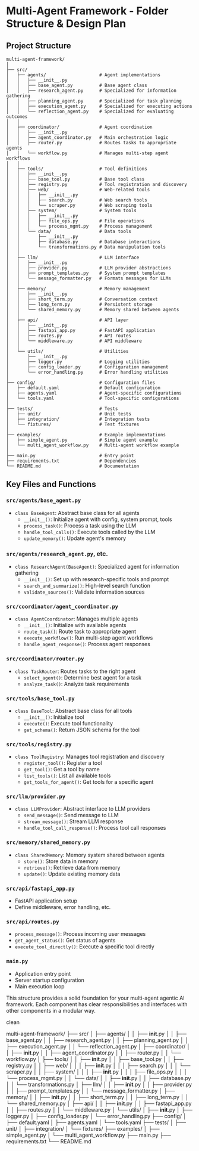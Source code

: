 # Multi-Agent Framework - Folder Structure & Design Plan

## Project Structure

```
multi-agent-framework/
│
├── src/
│   ├── agents/                    # Agent implementations
│   │   ├── __init__.py
│   │   ├── base_agent.py          # Base agent class
│   │   ├── research_agent.py      # Specialized for information gathering
│   │   ├── planning_agent.py      # Specialized for task planning
│   │   ├── execution_agent.py     # Specialized for executing actions
│   │   └── reflection_agent.py    # Specialized for evaluating outcomes
│   │
│   ├── coordinator/               # Agent coordination
│   │   ├── __init__.py
│   │   ├── agent_coordinator.py   # Main orchestration logic
│   │   ├── router.py              # Routes tasks to appropriate agents
│   │   └── workflow.py            # Manages multi-step agent workflows
│   │
│   ├── tools/                     # Tool definitions
│   │   ├── __init__.py
│   │   ├── base_tool.py           # Base tool class
│   │   ├── registry.py            # Tool registration and discovery
│   │   ├── web/                   # Web-related tools
│   │   │   ├── __init__.py
│   │   │   ├── search.py          # Web search tools
│   │   │   └── scraper.py         # Web scraping tools
│   │   ├── system/                # System tools
│   │   │   ├── __init__.py
│   │   │   ├── file_ops.py        # File operations
│   │   │   └── process_mgmt.py    # Process management
│   │   └── data/                  # Data tools
│   │       ├── __init__.py
│   │       ├── database.py        # Database interactions
│   │       └── transformations.py # Data manipulation tools
│   │
│   ├── llm/                       # LLM interface
│   │   ├── __init__.py
│   │   ├── provider.py            # LLM provider abstractions
│   │   ├── prompt_templates.py    # System prompt templates
│   │   └── message_formatter.py   # Formats messages for LLMs
│   │
│   ├── memory/                    # Memory management
│   │   ├── __init__.py
│   │   ├── short_term.py          # Conversation context
│   │   ├── long_term.py           # Persistent storage
│   │   └── shared_memory.py       # Memory shared between agents
│   │
│   ├── api/                       # API layer
│   │   ├── __init__.py
│   │   ├── fastapi_app.py         # FastAPI application
│   │   ├── routes.py              # API routes
│   │   └── middleware.py          # API middleware
│   │
│   └── utils/                     # Utilities
│       ├── __init__.py
│       ├── logger.py              # Logging utilities
│       ├── config_loader.py       # Configuration management
│       └── error_handling.py      # Error handling utilities
│
├── config/                        # Configuration files
│   ├── default.yaml               # Default configuration
│   ├── agents.yaml                # Agent-specific configurations
│   └── tools.yaml                 # Tool-specific configurations
│
├── tests/                         # Tests
│   ├── unit/                      # Unit tests
│   ├── integration/               # Integration tests
│   └── fixtures/                  # Test fixtures
│
├── examples/                      # Example implementations
│   ├── simple_agent.py            # Simple agent example
│   └── multi_agent_workflow.py    # Multi-agent workflow example
│
├── main.py                        # Entry point
├── requirements.txt               # Dependencies
└── README.md                      # Documentation
```

## Key Files and Functions

### `src/agents/base_agent.py`
- `class BaseAgent`: Abstract base class for all agents
  - `__init__()`: Initialize agent with config, system prompt, tools
  - `process_task()`: Process a task using the LLM
  - `handle_tool_calls()`: Execute tools called by the LLM
  - `update_memory()`: Update agent's memory

### `src/agents/research_agent.py`, etc.
- `class ResearchAgent(BaseAgent)`: Specialized agent for information gathering
  - `__init__()`: Set up with research-specific tools and prompt
  - `search_and_summarize()`: High-level search function
  - `validate_sources()`: Validate information sources

### `src/coordinator/agent_coordinator.py`
- `class AgentCoordinator`: Manages multiple agents
  - `__init__()`: Initialize with available agents
  - `route_task()`: Route task to appropriate agent
  - `execute_workflow()`: Run multi-step agent workflows
  - `handle_agent_response()`: Process agent responses

### `src/coordinator/router.py`
- `class TaskRouter`: Routes tasks to the right agent
  - `select_agent()`: Determine best agent for a task
  - `analyze_task()`: Analyze task requirements

### `src/tools/base_tool.py`
- `class BaseTool`: Abstract base class for all tools
  - `__init__()`: Initialize tool
  - `execute()`: Execute tool functionality
  - `get_schema()`: Return JSON schema for the tool

### `src/tools/registry.py`
- `class ToolRegistry`: Manages tool registration and discovery
  - `register_tool()`: Register a tool
  - `get_tool()`: Get a tool by name
  - `list_tools()`: List all available tools
  - `get_tools_for_agent()`: Get tools for a specific agent

### `src/llm/provider.py`
- `class LLMProvider`: Abstract interface to LLM providers
  - `send_message()`: Send message to LLM
  - `stream_message()`: Stream LLM response
  - `handle_tool_call_response()`: Process tool call responses

### `src/memory/shared_memory.py`
- `class SharedMemory`: Memory system shared between agents
  - `store()`: Store data in memory
  - `retrieve()`: Retrieve data from memory
  - `update()`: Update existing memory data

### `src/api/fastapi_app.py`
- FastAPI application setup
- Define middleware, error handling, etc.

### `src/api/routes.py`
- `process_message()`: Process incoming user messages
- `get_agent_status()`: Get status of agents
- `execute_tool_directly()`: Execute a specific tool directly

### `main.py`
- Application entry point
- Server startup configuration
- Main execution loop

This structure provides a solid foundation for your multi-agent agentic AI framework. Each component has clear responsibilities and interfaces with other components in a modular way.

clean

multi-agent-framework/
├── src/
│   ├── agents/
│   │   ├── __init__.py
│   │   ├── base_agent.py
│   │   ├── research_agent.py
│   │   ├── planning_agent.py
│   │   ├── execution_agent.py
│   │   └── reflection_agent.py
│   ├── coordinator/
│   │   ├── __init__.py
│   │   ├── agent_coordinator.py
│   │   ├── router.py
│   │   └── workflow.py
│   ├── tools/
│   │   ├── __init__.py
│   │   ├── base_tool.py
│   │   ├── registry.py
│   │   ├── web/
│   │   │   ├── __init__.py
│   │   │   ├── search.py
│   │   │   └── scraper.py
│   │   ├── system/
│   │   │   ├── __init__.py
│   │   │   ├── file_ops.py
│   │   │   └── process_mgmt.py
│   │   └── data/
│   │       ├── __init__.py
│   │       ├── database.py
│   │       └── transformations.py
│   ├── llm/
│   │   ├── __init__.py
│   │   ├── provider.py
│   │   ├── prompt_templates.py
│   │   └── message_formatter.py
│   ├── memory/
│   │   ├── __init__.py
│   │   ├── short_term.py
│   │   ├── long_term.py
│   │   └── shared_memory.py
│   ├── api/
│   │   ├── __init__.py
│   │   ├── fastapi_app.py
│   │   ├── routes.py
│   │   └── middleware.py
│   └── utils/
│       ├── __init__.py
│       ├── logger.py
│       ├── config_loader.py
│       └── error_handling.py
├── config/
│   ├── default.yaml
│   ├── agents.yaml
│   └── tools.yaml
├── tests/
│   ├── unit/
│   ├── integration/
│   └── fixtures/
├── examples/
│   ├── simple_agent.py
│   └── multi_agent_workflow.py
├── main.py
├── requirements.txt
└── README.md
